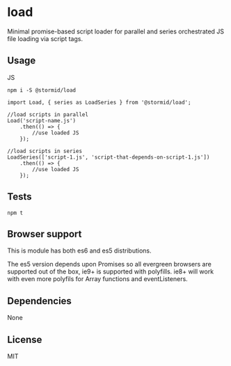# load

Minimal promise-based script loader for parallel and series orchestrated JS file loading via script tags.

## Usage

JS
```
npm i -S @stormid/load
```
```
import Load, { series as LoadSeries } from '@stormid/load';

//load scripts in parallel
Load('script-name.js')
    .then(() => {
        //use loaded JS
    });

//load scripts in series
LoadSeries(['script-1.js', 'script-that-depends-on-script-1.js'])
    .then(() => {
        //use loaded JS
    });

```

## Tests
```
npm t
```

## Browser support
This is module has both es6 and es5 distributions.

The es5 version depends upon Promises so all evergreen browsers are supported out of the box, ie9+ is supported with polyfills. ie8+ will work with even more polyfils for Array functions and eventListeners.

## Dependencies
None

## License
MIT